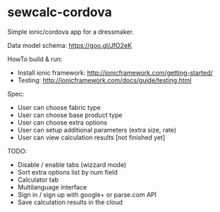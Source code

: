 # sewcalc-cordova

Simple ionic/cordova app for a dressmaker.

Data model schema:
https://goo.gl/JfO2eK

HowTo build & run:
  * Install ionic framework: http://ionicframework.com/getting-started/
  * Testing: http://ionicframework.com/docs/guide/testing.html

Spec:
  * User can choose fabric type
  * User can choose base product type
  * User can choose extra options
  * User can setup additional parameters (extra size, rate)
  * User can view calculation results [not finished yet]

TODO:
  * Disable / enable tabs (wizzard mode)
  * Sort extra options list by num field
  * Calculator tab
  * Multilanguage interface
  * Sign in / sign up with google+ or parse.com API
  * Save calculation results in the cloud

  
  
  
